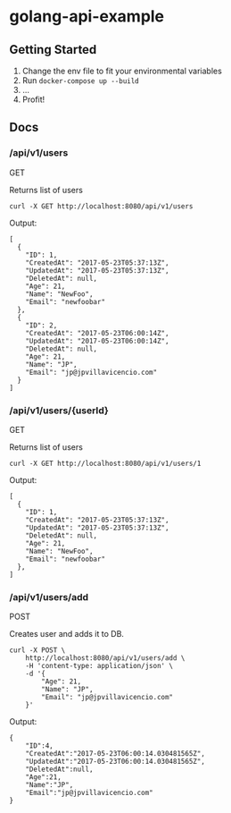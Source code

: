 # golang-api-example
## Getting Started
1. Change the env file to fit your environmental variables
2. Run `docker-compose up --build`
3. ...
4. Profit!

## Docs
### /api/v1/users
GET

Returns list of users

```
curl -X GET http://localhost:8080/api/v1/users
```

Output:

```
[
  {
    "ID": 1,
    "CreatedAt": "2017-05-23T05:37:13Z",
    "UpdatedAt": "2017-05-23T05:37:13Z",
    "DeletedAt": null,
    "Age": 21,
    "Name": "NewFoo",
    "Email": "newfoobar"
  },
  {
    "ID": 2,
    "CreatedAt": "2017-05-23T06:00:14Z",
    "UpdatedAt": "2017-05-23T06:00:14Z",
    "DeletedAt": null,
    "Age": 21,
    "Name": "JP",
    "Email": "jp@jpvillavicencio.com"
  }
]
```

### /api/v1/users/{userId}
GET

Returns list of users

```
curl -X GET http://localhost:8080/api/v1/users/1
```

Output:

```
[
  {
    "ID": 1,
    "CreatedAt": "2017-05-23T05:37:13Z",
    "UpdatedAt": "2017-05-23T05:37:13Z",
    "DeletedAt": null,
    "Age": 21,
    "Name": "NewFoo",
    "Email": "newfoobar"
  },
]
```

### /api/v1/users/add
POST

Creates user and adds it to DB.

```
curl -X POST \
	http://localhost:8080/api/v1/users/add \
	-H 'content-type: application/json' \
	-d '{
		"Age": 21,
		"Name": "JP",
		"Email": "jp@jpvillavicencio.com"
	}'
```

Output:

```
{
	"ID":4,
	"CreatedAt":"2017-05-23T06:00:14.030481565Z",
	"UpdatedAt":"2017-05-23T06:00:14.030481565Z",
	"DeletedAt":null,
	"Age":21,
	"Name":"JP",
	"Email":"jp@jpvillavicencio.com"
}
```
